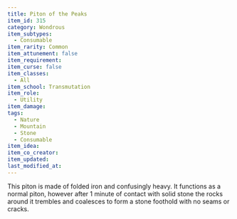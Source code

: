 ```yaml
---
title: Piton of the Peaks
item_id: 315
category: Wondrous
item_subtypes: 
  - Consumable
item_rarity: Common
item_attunement: false
item_requirement: 
item_curse: false
item_classes: 
  - All
item_school: Transmutation
item_role: 
  - Utility
item_damage: 
tags:
  - Nature
  - Mountain
  - Stone
  - Consumable
item_idea: 
item_co_creator: 
item_updated:
last_modified_at:
---
```


This piton is made of folded iron and confusingly heavy. It functions as a normal piton, however after 1 minute of contact with solid stone the rocks around it trembles and coalesces to form a stone foothold with no seams or cracks.
